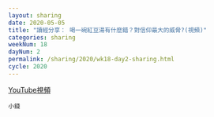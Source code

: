 ```yaml
---
layout: sharing
date: 2020-05-05
title: "讀經分享： 喝一碗紅豆湯有什麼錯？對信仰最大的威脅?(視頻)"
categories: sharing
weekNum: 18
dayNum: 2
permalink: /sharing/2020/wk18-day2-sharing.html
cycle: 2020
---
```


[YouTube視頻](https://youtu.be/e4P4omo3-lg)

`小錢`
